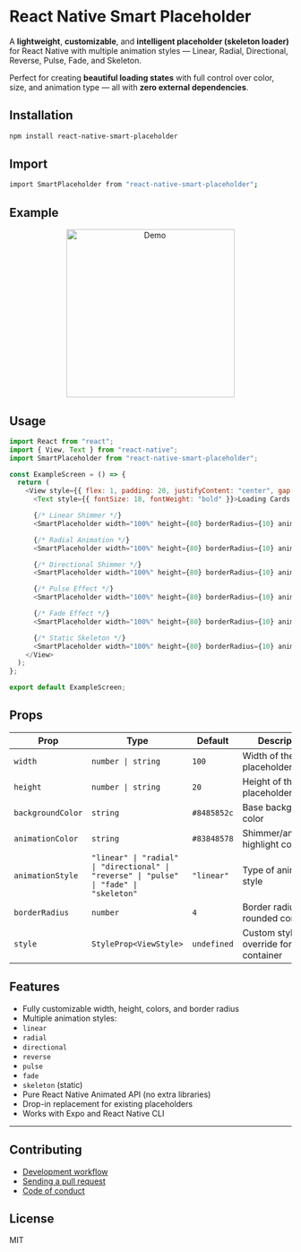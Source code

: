 # React Native Smart Placeholder

A **lightweight**, **customizable**, and **intelligent placeholder (skeleton loader)** for React Native with multiple animation styles — Linear, Radial, Directional, Reverse, Pulse, Fade, and Skeleton.

Perfect for creating **beautiful loading states** with full control over color, size, and animation type — all with **zero external dependencies**.

## Installation

```bash
npm install react-native-smart-placeholder

```

## Import

```bash
import SmartPlaceholder from "react-native-smart-placeholder";
```

## Example

<p align="center">
  <img src="https://raw.githubusercontent.com/devshojol/react-native-smart-placeholder/refs/heads/main/assets/demo.gif" width="300" alt="Demo" />
</p>

## Usage

```js
import React from "react";
import { View, Text } from "react-native";
import SmartPlaceholder from "react-native-smart-placeholder";

const ExampleScreen = () => {
  return (
    <View style={{ flex: 1, padding: 20, justifyContent: "center", gap: 20 }}>
      <Text style={{ fontSize: 18, fontWeight: "bold" }}>Loading Cards...</Text>

      {/* Linear Shimmer */}
      <SmartPlaceholder width="100%" height={80} borderRadius={10} animationStyle="linear" />

      {/* Radial Animation */}
      <SmartPlaceholder width="100%" height={80} borderRadius={10} animationStyle="radial" />

      {/* Directional Shimmer */}
      <SmartPlaceholder width="100%" height={80} borderRadius={10} animationStyle="directional" />

      {/* Pulse Effect */}
      <SmartPlaceholder width="100%" height={80} borderRadius={10} animationStyle="pulse" />

      {/* Fade Effect */}
      <SmartPlaceholder width="100%" height={80} borderRadius={10} animationStyle="fade" />

      {/* Static Skeleton */}
      <SmartPlaceholder width="100%" height={80} borderRadius={10} animationStyle="skeleton" />
    </View>
  );
};

export default ExampleScreen;
```

## Props

| Prop              | Type                                                                                    | Default     | Description                         |
| ----------------- | --------------------------------------------------------------------------------------- | ----------- | ----------------------------------- |
| `width`           | `number \| string`                                                                      | `100`       | Width of the placeholder            |
| `height`          | `number \| string`                                                                      | `20`        | Height of the placeholder           |
| `backgroundColor` | `string`                                                                                | `#8485852c` | Base background color               |
| `animationColor`  | `string`                                                                                | `#83848578` | Shimmer/animation highlight color   |
| `animationStyle`  | `"linear" \| "radial" \| "directional" \| "reverse" \| "pulse" \| "fade" \| "skeleton"` | `"linear"`  | Type of animation style             |
| `borderRadius`    | `number`                                                                                | `4`         | Border radius for rounded corners   |
| `style`           | `StyleProp<ViewStyle>`                                                                  | `undefined` | Custom style override for container |

## Features

- Fully customizable width, height, colors, and border radius
- Multiple animation styles:
- `linear`
- `radial`
- `directional`
- `reverse`
- `pulse`
- `fade`
- `skeleton` (static)
- Pure React Native Animated API (no extra libraries)
- Drop-in replacement for existing placeholders
- Works with Expo and React Native CLI

---

## Contributing

- [Development workflow](CONTRIBUTING.md#development-workflow)
- [Sending a pull request](CONTRIBUTING.md#sending-a-pull-request)
- [Code of conduct](CODE_OF_CONDUCT.md)

## License

MIT
